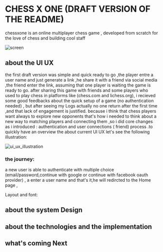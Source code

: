 # CHESS X ONE (DRAFT VERSION OF THE README) 
chessxone is an online multiplayer chess game , developed from scratch for the love of chess and building cool staff

![screen](https://user-images.githubusercontent.com/63568455/157675920-fdd4d78a-0003-40ac-8ed0-445d59678ad7.jpeg)

## about the UI UX
the first draft version was simple and quick ready to go ,the player entre a user name and just generate a link ,he share it with a friend via social media
,the friend enter the link, assuming that one player is waiting the game is ready to go.
after sharing this game with friends and some players who used to play chess in platforms like (chess.com and lichess.org), i recieved some good feedbacks about the 
quick setup of a game (no authentication needed) , but after seeing my Logs actually no one return after the first time ,and that lack of engagement is justified.
because i think that chess players want always to explore new opponents that's how i needed to think about a new way to matching players and connecting them ,so i did core changes as i introduced : authentication and user connections ( friend) process .to quickly have an overview the about current UI UX let's see the following illustration:

![ui_ux_illustration](https://user-images.githubusercontent.com/63568455/157717067-28e99a0c-16b3-480d-870f-fb53167d5476.jpg)

### the journey:
a new user is able to authenticate with multiple choice (email/password,continue with google or continue with facebook oauth provider) , a enter a user name and that's it,he will redircted to the Home page  ,

Layout and font: 

## about the system Design

## about the technologies and the implementation

## what's coming Next

